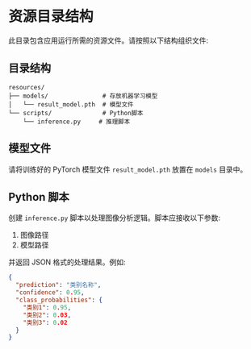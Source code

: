 # 资源目录结构

此目录包含应用运行所需的资源文件。请按照以下结构组织文件:

## 目录结构

```
resources/
├── models/               # 存放机器学习模型
│   └── result_model.pth  # 模型文件
└── scripts/              # Python脚本
    └── inference.py     # 推理脚本
```

## 模型文件

请将训练好的 PyTorch 模型文件 `result_model.pth` 放置在 `models` 目录中。

## Python 脚本

创建 `inference.py` 脚本以处理图像分析逻辑。脚本应接收以下参数:

1. 图像路径
2. 模型路径

并返回 JSON 格式的处理结果。例如:

```json
{
  "prediction": "类别名称",
  "confidence": 0.95,
  "class_probabilities": {
    "类别1": 0.95,
    "类别2": 0.03,
    "类别3": 0.02
  }
}
```
